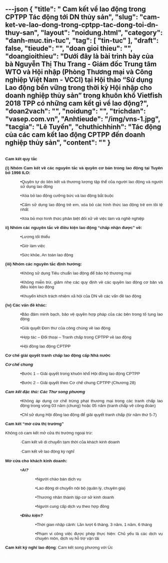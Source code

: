 ---json
{
    "title": " Cam kết về lao động trong CPTPP Tác động tới DN thủy sản",
    "slug": "cam-ket-ve-lao-dong-trong-cptpp-tac-dong-toi-dn-thuy-san",
    "layout": "noidung.html",
    "category": "danh-muc.tin-tuc",
    "tag": [
        "tin-tuc"
    ],
    "draft": false,
    "tieude": "",
    "doan gioi thieu": "",
    "doangioithieu": "Dưới đây là bài trình bày của bà Nguyễn Thị Thu Trang - Giám đốc Trung tâm WTO và Hội nhập (Phòng Thương mại và Công nghiệp Việt Nam - VCCI) tại Hội thảo “Sử dụng Lao động bền vững trong thời kỳ Hội nhập cho doanh nghiệp thủy sản” trong khuôn khổ Vietfish 2018 TPP có những cam kết gì về lao động?",
    "doan2vach": "",
    "noidung": "",
    "trichdan": "vasep.com.vn",
    "Anhtieude": "/img/vns-1.jpg",
    "tacgia": "Lê Tuyến",
    "chuthichhinh": "Tác động của các cam kết lao động CPTPP đến doanh nghiệp thủy sản",
    "__content__": ""
}
---
<p style="margin-left:0in; margin-right:0in; text-align:center"><span style="font-size:13px"><span style="color:#1b1b1b"><span style="font-family:Arial"><span style="background-color:#ffffff"><strong><span style="font-size:10pt"><span style="font-family:Arial,sans-serif"><img alt="" src="http://vasep.com.vn/Uploads/image/PublicFile/image/Th%C3%BAy/trang1.jpg" /></span></span></strong></span></span></span></span></p>

<p style="margin-left:0in; margin-right:0in; text-align:justify"><span style="font-size:13px"><span style="color:#1b1b1b"><span style="font-family:Arial"><span style="background-color:#ffffff"><strong><span style="font-size:10pt">Cam kết quy tắc</span></strong></span></span></span></span></p>

<p style="margin-left:0in; margin-right:0in; text-align:justify"><span style="font-size:13px"><span style="color:#1b1b1b"><span style="font-family:Arial"><span style="background-color:#ffffff"><strong><span style="font-size:10pt"><span style="font-family:Arial,sans-serif">(i) Nh&oacute;m Cam kết về c&aacute;c nguy&ecirc;n tắc v&agrave; quyền cơ bản trong lao động tại Tuy&ecirc;n bố 1998 ILO:</span></span></strong></span></span></span></span></p>

<p style="margin-left:0.5in; margin-right:0in; text-align:justify"><span style="font-size:13px"><span style="color:#1b1b1b"><span style="font-family:Arial"><span style="background-color:#ffffff"><span style="font-size:10pt">&bull;</span><span style="font-size:10pt"><span style="font-family:Arial,sans-serif">Quyền tự do li&ecirc;n kết v&agrave; thương lượng tập thể của người lao động v&agrave; người sử dụng lao động</span></span></span></span></span></span></p>

<p style="margin-left:0.5in; margin-right:0in; text-align:justify"><span style="font-size:13px"><span style="color:#1b1b1b"><span style="font-family:Arial"><span style="background-color:#ffffff"><span style="font-size:10pt">&bull;</span><span style="font-size:10pt"><span style="font-family:Arial,sans-serif">X&oacute;a bỏ lao động cưỡng bức v&agrave; lao động bắt buộc</span></span></span></span></span></span></p>

<p style="margin-left:0.5in; margin-right:0in; text-align:justify"><span style="font-size:13px"><span style="color:#1b1b1b"><span style="font-family:Arial"><span style="background-color:#ffffff"><span style="font-size:10pt">&bull;</span><span style="font-size:10pt"><span style="font-family:Arial,sans-serif">Cấm sử dụng lao động trẻ em, x&oacute;a bỏ c&aacute;c h&igrave;nh thức lao động trẻ em tồi tệ nhất</span></span></span></span></span></span></p>

<p style="margin-left:0.5in; margin-right:0in; text-align:justify"><span style="font-size:13px"><span style="color:#1b1b1b"><span style="font-family:Arial"><span style="background-color:#ffffff"><span style="font-size:10pt">&bull;</span><span style="font-size:10pt"><span style="font-family:Arial,sans-serif">X&oacute;a bỏ mọi h&igrave;nh thức ph&acirc;n biệt đối xử về việc l&agrave;m v&agrave; nghề nghiệp</span></span></span></span></span></span></p>

<p style="margin-left:0in; margin-right:0in; text-align:justify"><span style="font-size:13px"><span style="color:#1b1b1b"><span style="font-family:Arial"><span style="background-color:#ffffff"><strong><span style="font-size:10pt"><span style="font-family:Arial,sans-serif">ii) Nh&oacute;m c&aacute;c nguy&ecirc;n tắc về điều kiện lao động &ldquo;chấp nhận được&rdquo;</span></span></strong><strong><span style="font-size:10pt"><span style="font-family:Arial,sans-serif">&nbsp;về:</span></span></strong></span></span></span></span></p>

<p style="margin-left:0.5in; margin-right:0in; text-align:justify"><span style="font-size:13px"><span style="color:#1b1b1b"><span style="font-family:Arial"><span style="background-color:#ffffff"><span style="font-size:10pt">&bull;</span><span style="font-size:10pt"><span style="font-family:Arial,sans-serif">Lương tối thiểu</span></span></span></span></span></span></p>

<p style="margin-left:0.5in; margin-right:0in; text-align:justify"><span style="font-size:13px"><span style="color:#1b1b1b"><span style="font-family:Arial"><span style="background-color:#ffffff"><span style="font-size:10pt">&bull;</span><span style="font-size:10pt"><span style="font-family:Arial,sans-serif">Giờ l&agrave;m việc</span></span></span></span></span></span></p>

<p style="margin-left:0.5in; margin-right:0in; text-align:justify"><span style="font-size:13px"><span style="color:#1b1b1b"><span style="font-family:Arial"><span style="background-color:#ffffff"><span style="font-size:10pt">&bull;</span><span style="font-size:10pt"><span style="font-family:Arial,sans-serif">Sức khỏe, An to&agrave;n lao động</span></span></span></span></span></span></p>

<p style="margin-left:0in; margin-right:0in; text-align:justify"><span style="font-size:13px"><span style="color:#1b1b1b"><span style="font-family:Arial"><span style="background-color:#ffffff"><strong><span style="font-size:10pt"><span style="font-family:Arial,sans-serif">(iii) Nh&oacute;m c&aacute;c nguy&ecirc;n tắc định hướng:</span></span></strong></span></span></span></span></p>

<p style="margin-left:0.5in; margin-right:0in; text-align:justify"><span style="font-size:13px"><span style="color:#1b1b1b"><span style="font-family:Arial"><span style="background-color:#ffffff"><span style="font-size:10pt">&bull;</span><span style="font-size:10pt"><span style="font-family:Arial,sans-serif">Kh&ocirc;ng sử dụng Ti&ecirc;u chuẩn lao động để bảo hộ thương mại</span></span></span></span></span></span></p>

<p style="margin-left:0.5in; margin-right:0in; text-align:justify"><span style="font-size:13px"><span style="color:#1b1b1b"><span style="font-family:Arial"><span style="background-color:#ffffff"><span style="font-size:10pt">&bull;</span><span style="font-size:10pt"><span style="font-family:Arial,sans-serif">Kh&ocirc;ng miễn trừ, giảm nhẹ c&aacute;c quy định về c&aacute;c quyền lao động cơ bản v&agrave; điều kiện lao động</span></span></span></span></span></span></p>

<p style="margin-left:0.5in; margin-right:0in; text-align:justify"><span style="font-size:13px"><span style="color:#1b1b1b"><span style="font-family:Arial"><span style="background-color:#ffffff"><span style="font-size:10pt">&bull;</span><span style="font-size:10pt"><span style="font-family:Arial,sans-serif">Khuyến kh&iacute;ch tr&aacute;ch nhiệm x&atilde; hội của DN về c&aacute;c vấn đề lao động</span></span></span></span></span></span></p>

<p style="margin-left:0in; margin-right:0in; text-align:justify"><span style="font-size:13px"><span style="color:#1b1b1b"><span style="font-family:Arial"><span style="background-color:#ffffff"><strong><span style="font-size:10pt"><span style="font-family:Arial,sans-serif">(iv) C&aacute;c vấn đề kh&aacute;c:</span></span></strong></span></span></span></span></p>

<p style="margin-left:0.5in; margin-right:0in; text-align:justify"><span style="font-size:13px"><span style="color:#1b1b1b"><span style="font-family:Arial"><span style="background-color:#ffffff"><span style="font-size:10pt">&bull;</span><span style="font-size:10pt"><span style="font-family:Arial,sans-serif">Bảo đảm minh bạch, bảo vệ quyền hợp ph&aacute;p của c&aacute;c b&ecirc;n trong tố tụng lao động</span></span></span></span></span></span></p>

<p style="margin-left:0.5in; margin-right:0in; text-align:justify"><span style="font-size:13px"><span style="color:#1b1b1b"><span style="font-family:Arial"><span style="background-color:#ffffff"><span style="font-size:10pt">&bull;</span><span style="font-size:10pt"><span style="font-family:Arial,sans-serif">Giải quyết Đơn thư của c&ocirc;ng ch&uacute;ng về lao động</span></span></span></span></span></span></p>

<p style="margin-left:0.5in; margin-right:0in; text-align:justify"><span style="font-size:13px"><span style="color:#1b1b1b"><span style="font-family:Arial"><span style="background-color:#ffffff"><span style="font-size:10pt">&bull;</span><span style="font-size:10pt"><span style="font-family:Arial,sans-serif">Hợp t&aacute;c &ndash; Đối thoại &ndash; Tranh chấp trong CPTPP về lao động</span></span></span></span></span></span></p>

<p style="margin-left:0.5in; margin-right:0in; text-align:justify"><span style="font-size:13px"><span style="color:#1b1b1b"><span style="font-family:Arial"><span style="background-color:#ffffff"><span style="font-size:10pt">&bull;</span><span style="font-size:10pt"><span style="font-family:Arial,sans-serif">Hội đồng lao động CPTPP</span></span></span></span></span></span></p>

<p style="margin-left:0in; margin-right:0in; text-align:justify"><span style="font-size:13px"><span style="color:#1b1b1b"><span style="font-family:Arial"><span style="background-color:#ffffff"><strong><span style="font-size:10pt"><span style="font-family:Arial,sans-serif">Cơ chế giải quyết tranh chấp lao động cấp Nh&agrave; nước</span></span></strong></span></span></span></span></p>

<p style="margin-left:0in; margin-right:0in; text-align:justify"><span style="font-size:13px"><span style="color:#1b1b1b"><span style="font-family:Arial"><span style="background-color:#ffffff"><strong><em><span style="font-size:10pt"><span style="font-family:Arial,sans-serif">Cơ chế chung</span></span></em></strong></span></span></span></span></p>

<p style="margin-left:0.5in; margin-right:0in; text-align:justify"><span style="font-size:13px"><span style="color:#1b1b1b"><span style="font-family:Arial"><span style="background-color:#ffffff"><span style="font-size:10pt">&bull;</span><span style="font-size:10pt"><span style="font-family:Arial,sans-serif">Bước 1 &ndash; Giải quyết trong khu&ocirc;n khổ Hội đồng lao động CPTPP</span></span></span></span></span></span></p>

<p style="margin-left:0.5in; margin-right:0in; text-align:justify"><span style="font-size:13px"><span style="color:#1b1b1b"><span style="font-family:Arial"><span style="background-color:#ffffff"><span style="font-size:10pt">&bull;</span><span style="font-size:10pt"><span style="font-family:Arial,sans-serif">Bước 2 &ndash; Giải quyết theo Cơ chế chung CPTPP (Chương 28)</span></span></span></span></span></span></p>

<p style="margin-left:0in; margin-right:0in; text-align:justify"><span style="font-size:13px"><span style="color:#1b1b1b"><span style="font-family:Arial"><span style="background-color:#ffffff"><strong><em><span style="font-size:10pt"><span style="font-family:Arial,sans-serif">Cam kết đặc th&ugrave;: C&aacute;c Thư song phương</span></span></em></strong></span></span></span></span></p>

<p style="margin-left:0.5in; margin-right:0in; text-align:justify"><span style="font-size:13px"><span style="color:#1b1b1b"><span style="font-family:Arial"><span style="background-color:#ffffff"><span style="font-size:10pt">&bull;</span><span style="font-size:10pt"><span style="font-family:Arial,sans-serif">Kh&ocirc;ng &aacute;p dụng cơ chế trừng phạt thương mại trong c&aacute;c tranh chấp lao động trong v&ograve;ng 03 năm (chung) hoặc 05 năm (tranh chấp về c&ocirc;ng đo&agrave;n)</span></span></span></span></span></span></p>

<p style="margin-left:0.5in; margin-right:0in; text-align:justify"><span style="font-size:13px"><span style="color:#1b1b1b"><span style="font-family:Arial"><span style="background-color:#ffffff"><span style="font-size:10pt">&bull;</span><span style="font-size:10pt"><span style="font-family:Arial,sans-serif">Chỉ sử dụng Hội đồng lao động để giải quyết tranh chấp (từ năm thứ 5-7)</span></span></span></span></span></span></p>

<p style="margin-left:0in; margin-right:0in; text-align:justify"><span style="font-size:13px"><span style="color:#1b1b1b"><span style="font-family:Arial"><span style="background-color:#ffffff"><strong><span style="font-size:10pt">Cam kết &ldquo;mở cửa thị trường&rdquo;</span></strong></span></span></span></span></p>

<p style="margin-left:0in; margin-right:0in; text-align:justify"><span style="font-size:13px"><span style="color:#1b1b1b"><span style="font-family:Arial"><span style="background-color:#ffffff"><span style="font-size:10pt"><span style="font-family:Arial,sans-serif">Kh&ocirc;ng c&oacute; cam kết mở cửa thị trường ngoại trừ:</span></span></span></span></span></span></p>

<p style="margin-left:0.5in; margin-right:0in; text-align:justify"><span style="font-size:13px"><span style="color:#1b1b1b"><span style="font-family:Arial"><span style="background-color:#ffffff"><span style="font-size:10pt"><span style="font-family:Symbol">&middot;</span></span><span style="font-size:10pt"><span style="font-family:Arial,sans-serif">Cam kết về di chuyển tạm thời của kh&aacute;ch kinh doanh</span></span></span></span></span></span></p>

<p style="margin-left:0.5in; margin-right:0in; text-align:justify"><span style="font-size:13px"><span style="color:#1b1b1b"><span style="font-family:Arial"><span style="background-color:#ffffff"><span style="font-size:10pt"><span style="font-family:Symbol">&middot;</span></span><span style="font-size:10pt"><span style="font-family:Arial,sans-serif">Cam kết về lao động kỳ nghỉ</span></span></span></span></span></span></p>

<p style="margin-left:0in; margin-right:0in; text-align:justify"><span style="font-size:13px"><span style="color:#1b1b1b"><span style="font-family:Arial"><span style="background-color:#ffffff"><strong><span style="font-size:10pt"><span style="font-family:Arial,sans-serif">Mở cửa cho kh&aacute;ch kinh doanh:</span></span></strong></span></span></span></span></p>

<p style="margin-left:0.5in; margin-right:0in; text-align:justify"><span style="font-size:13px"><span style="color:#1b1b1b"><span style="font-family:Arial"><span style="background-color:#ffffff"><span style="font-size:10pt">&bull;</span><strong><em><span style="font-size:10pt"><span style="font-family:Arial,sans-serif">Ai?</span></span></em></strong></span></span></span></span></p>

<p style="margin-left:1in; margin-right:0in; text-align:justify"><span style="font-size:13px"><span style="color:#1b1b1b"><span style="font-family:Arial"><span style="background-color:#ffffff"><span style="font-size:10pt">&bull;</span><span style="font-size:10pt"><span style="font-family:Arial,sans-serif">Người ch&agrave;o b&aacute;n dịch vụ</span></span></span></span></span></span></p>

<p style="margin-left:1in; margin-right:0in; text-align:justify"><span style="font-size:13px"><span style="color:#1b1b1b"><span style="font-family:Arial"><span style="background-color:#ffffff"><span style="font-size:10pt">&bull;</span><span style="font-size:10pt"><span style="font-family:Arial,sans-serif">Lao động di chuyển nội bộ (quản l&yacute;, chuy&ecirc;n gia)</span></span></span></span></span></span></p>

<p style="margin-left:1in; margin-right:0in; text-align:justify"><span style="font-size:13px"><span style="color:#1b1b1b"><span style="font-family:Arial"><span style="background-color:#ffffff"><span style="font-size:10pt">&bull;</span><span style="font-size:10pt"><span style="font-family:Arial,sans-serif">Thương nh&acirc;n th&agrave;nh lập cơ sở kinh doanh</span></span></span></span></span></span></p>

<p style="margin-left:1in; margin-right:0in; text-align:justify"><span style="font-size:13px"><span style="color:#1b1b1b"><span style="font-family:Arial"><span style="background-color:#ffffff"><span style="font-size:10pt">&bull;</span><span style="font-size:10pt"><span style="font-family:Arial,sans-serif">Người cung cấp dịch vụ theo hợp đồng</span></span></span></span></span></span></p>

<p style="margin-left:0.5in; margin-right:0in; text-align:justify"><span style="font-size:13px"><span style="color:#1b1b1b"><span style="font-family:Arial"><span style="background-color:#ffffff"><span style="font-size:10pt">&bull;</span><strong><em><span style="font-size:10pt"><span style="font-family:Arial,sans-serif">Điều kiện?</span></span></em></strong></span></span></span></span></p>

<p style="margin-left:1in; margin-right:0in; text-align:justify"><span style="font-size:13px"><span style="color:#1b1b1b"><span style="font-family:Arial"><span style="background-color:#ffffff"><span style="font-size:10pt">&bull;</span><span style="font-size:10pt"><span style="font-family:Arial,sans-serif">Thời gian nhập cảnh: Lần lượt 6 th&aacute;ng, 3 năm, 1 năm, 6 th&aacute;ng</span></span></span></span></span></span></p>

<p style="margin-left:1in; margin-right:0in; text-align:justify"><span style="font-size:13px"><span style="color:#1b1b1b"><span style="font-family:Arial"><span style="background-color:#ffffff"><span style="font-size:10pt">&bull;</span><span style="font-size:10pt"><span style="font-family:Arial,sans-serif">Phạm vi c&ocirc;ng việc được ph&eacute;p thực hiện: Chủ yếu l&agrave; c&aacute;c dịch vụ chuy&ecirc;n m&ocirc;n, dịch vụ hỗ trợ vận tải</span></span></span></span></span></span></p>

<p style="margin-left:0in; margin-right:0in; text-align:justify"><span style="font-size:13px"><span style="color:#1b1b1b"><span style="font-family:Arial"><span style="background-color:#ffffff"><strong><span style="font-size:10pt"><span style="font-family:Arial,sans-serif">Cam kết kỳ nghỉ lao động</span></span></strong><span style="font-size:10pt"><span style="font-family:Arial,sans-serif">: Cam kết song phương với &Uacute;c</span></span>&nbsp;</span></span></span></span></p>

<p style="margin-left:0in; margin-right:0in; text-align:justify"><span style="font-size:13px"><span style="color:#1b1b1b"><span style="font-family:Arial"><span style="background-color:#ffffff">&nbsp;</span></span></span></span></p>

<div>
<p><span style="font-size:13px"><span style="color:#1b1b1b"><span style="font-family:Arial"><span style="background-color:#ffffff"><img alt="" src="http://vasep.com.vn/Uploads/image/PublicFile/image/Th%C3%BAy/trang2.jpg" /></span></span></span></span></p>
</div>
